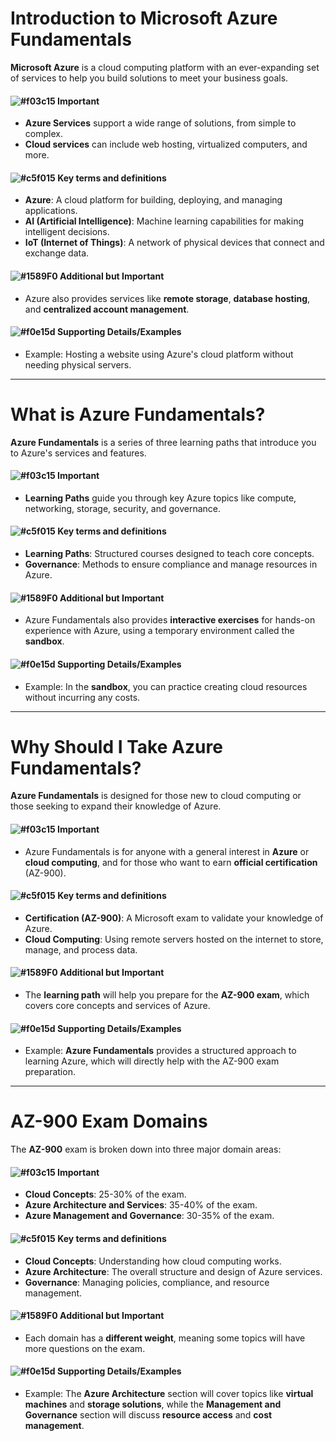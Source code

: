 # Introduction to Microsoft Azure Fundamentals

**Microsoft Azure** is a cloud computing platform with an ever-expanding set of services to help you build solutions to meet your business goals.

#### ![#f03c15](https://placehold.co/15x15/f03c15/f03c15.png) **Important**
- **Azure Services** support a wide range of solutions, from simple to complex. 
- **Cloud services** can include web hosting, virtualized computers, and more.

#### ![#c5f015](https://placehold.co/15x15/c5f015/c5f015.png) **Key terms and definitions**
- **Azure**: A cloud platform for building, deploying, and managing applications.
- **AI (Artificial Intelligence)**: Machine learning capabilities for making intelligent decisions.
- **IoT (Internet of Things)**: A network of physical devices that connect and exchange data.

#### ![#1589F0](https://placehold.co/15x15/1589F0/1589F0.png) **Additional but Important**
- Azure also provides services like **remote storage**, **database hosting**, and **centralized account management**.
  
#### ![#f0e15d](https://placehold.co/15x15/f0e15d/f0e15d.png) **Supporting Details/Examples**
- Example: Hosting a website using Azure's cloud platform without needing physical servers.

---

# What is Azure Fundamentals?

**Azure Fundamentals** is a series of three learning paths that introduce you to Azure's services and features.

#### ![#f03c15](https://placehold.co/15x15/f03c15/f03c15.png) **Important**
- **Learning Paths** guide you through key Azure topics like compute, networking, storage, security, and governance.

#### ![#c5f015](https://placehold.co/15x15/c5f015/c5f015.png) **Key terms and definitions**
- **Learning Paths**: Structured courses designed to teach core concepts.
- **Governance**: Methods to ensure compliance and manage resources in Azure.

#### ![#1589F0](https://placehold.co/15x15/1589F0/1589F0.png) **Additional but Important**
- Azure Fundamentals also provides **interactive exercises** for hands-on experience with Azure, using a temporary environment called the **sandbox**.

#### ![#f0e15d](https://placehold.co/15x15/f0e15d/f0e15d.png) **Supporting Details/Examples**
- Example: In the **sandbox**, you can practice creating cloud resources without incurring any costs.

---

# Why Should I Take Azure Fundamentals?

**Azure Fundamentals** is designed for those new to cloud computing or those seeking to expand their knowledge of Azure.

#### ![#f03c15](https://placehold.co/15x15/f03c15/f03c15.png) **Important**
- Azure Fundamentals is for anyone with a general interest in **Azure** or **cloud computing**, and for those who want to earn **official certification** (AZ-900).

#### ![#c5f015](https://placehold.co/15x15/c5f015/c5f015.png) **Key terms and definitions**
- **Certification (AZ-900)**: A Microsoft exam to validate your knowledge of Azure.
- **Cloud Computing**: Using remote servers hosted on the internet to store, manage, and process data.

#### ![#1589F0](https://placehold.co/15x15/1589F0/1589F0.png) **Additional but Important**
- The **learning path** will help you prepare for the **AZ-900 exam**, which covers core concepts and services of Azure.

#### ![#f0e15d](https://placehold.co/15x15/f0e15d/f0e15d.png) **Supporting Details/Examples**
- Example: **Azure Fundamentals** provides a structured approach to learning Azure, which will directly help with the AZ-900 exam preparation.

---

# AZ-900 Exam Domains

The **AZ-900** exam is broken down into three major domain areas:

#### ![#f03c15](https://placehold.co/15x15/f03c15/f03c15.png) **Important**
- **Cloud Concepts**: 25-30% of the exam.
- **Azure Architecture and Services**: 35-40% of the exam.
- **Azure Management and Governance**: 30-35% of the exam.

#### ![#c5f015](https://placehold.co/15x15/c5f015/c5f015.png) **Key terms and definitions**
- **Cloud Concepts**: Understanding how cloud computing works.
- **Azure Architecture**: The overall structure and design of Azure services.
- **Governance**: Managing policies, compliance, and resource management.

#### ![#1589F0](https://placehold.co/15x15/1589F0/1589F0.png) **Additional but Important**
- Each domain has a **different weight**, meaning some topics will have more questions on the exam.

#### ![#f0e15d](https://placehold.co/15x15/f0e15d/f0e15d.png) **Supporting Details/Examples**
- Example: The **Azure Architecture** section will cover topics like **virtual machines** and **storage solutions**, while the **Management and Governance** section will discuss **resource access** and **cost management**.
